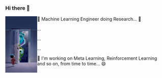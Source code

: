 ### Hi there 👋

<img src="mi.jpg" alt="welcome" width="100" align="left" />

<div>

🌱 Machine Learning Engineer doing Research... 🤔

...
  
  ...
  
...
  
🔭 I'm working on Meta Learning, Reinforcement Learning and so on, from time to time... 😄

</div>
  
<!--
**joeljosephjin/joeljosephjin** is a ✨ _special_ ✨ repository because its `README.md` (this file) appears on your GitHub profile.

Here are some ideas to get you started:

- 🔭 I’m currently working on ...
- 🌱 I’m currently learning ...
- 👯 I’m looking to collaborate on ...
- 🤔 I’m looking for help with ...
- 💬 Ask me about ...
- 📫 How to reach me: ...
- 😄 Pronouns: ...
- ⚡ Fun fact: ...
-->
